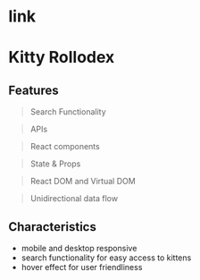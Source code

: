 # link
# Kitty Rollodex

## Features
> Search Functionality

> APIs

> React components

> State & Props

> React DOM and Virtual DOM

> Unidirectional data flow

## Characteristics

+ mobile and desktop responsive
+ search functionality for easy access to kittens
+ hover effect for user friendliness
